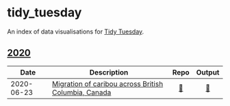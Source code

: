 # tidy_tuesday

An index of data visualisations for [Tidy Tuesday](https://github.com/rfordatascience/tidytuesday).

## [2020](data/2020) 

| Date | Description | Repo | Output |
|------|-------------|:------:|:--------:|
| 2020-06-23 | [Migration of caribou across British Columbia, Canada](https://github.com/rfordatascience/tidytuesday/blob/master/data/2020/2020-06-23/readme.md) | [:link:](https://github.com/dsthom/tidy_tuesday/tree/master/2020-06-23) | [:link:](https://github.com/dsthom/tidy_tuesday/blob/master/output/2020-06-23.gif) |